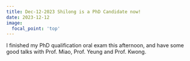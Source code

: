```yaml
---
title: Dec-12-2023 Shilong is a PhD Candidate now!
date: 2023-12-12
image:
  focal_point: 'top'
---
```


I finished my PhD qualification oral exam this afternoon, and have some good talks with Prof. Miao, Prof. Yeung and Prof. Kwong.


